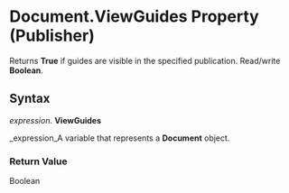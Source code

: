 
# Document.ViewGuides Property (Publisher)

Returns  **True** if guides are visible in the specified publication. Read/write **Boolean**.


## Syntax

 _expression_. **ViewGuides**

 _expression_A variable that represents a  **Document** object.


### Return Value

Boolean

